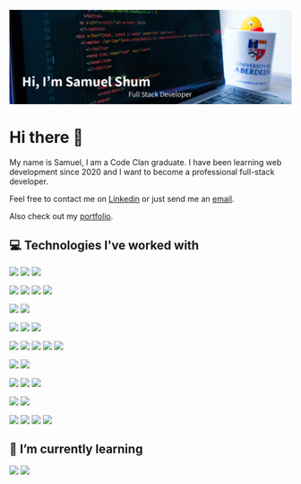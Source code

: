![Profile Header Image](https://github.com/samshum90/samshum90/blob/main/images/Github_Banner.jpg)


# Hi there 👋

My name is Samuel, I am a Code Clan graduate. I have been learning web development since 2020 and I want to become a professional full-stack developer.

Feel free to contact me on [Linkedin](https://www.linkedin.com/in/samuel-shum/) or just send me an [email](mailto:samshum90@gmail.com).

Also check out my [portfolio](https://samshum90.github.io).

## 💻 Technologies I've worked with

![](https://img.shields.io/badge/HTML5-informational?style=flat&logo=HTML5&logoColor=white&color=555555) ![](https://img.shields.io/badge/CSS3-informational?style=flat&logo=CSS3&logoColor=white&color=555555) ![](https://img.shields.io/badge/JavaScript-informational?style=flat&logo=JavaScript&logoColor=white&color=555555)

![](https://img.shields.io/badge/React-informational?style=flat&logo=React&logoColor=white&color=555555) ![](https://img.shields.io/badge/ReactRouter-informational?style=flat&logo=React-Router&logoColor=white&color=555555) ![](https://img.shields.io/badge/Material-UI-informational?style=flat&logo=Material-UI&logoColor=white&color=555555) ![](https://img.shields.io/badge/Semantic-UI-informational?style=flat&logo=Stripe&logoColor=white&color=555555)

![](https://img.shields.io/badge/Vue-informational?style=flat&logo=Vue.js&logoColor=white&color=555555) ![](https://img.shields.io/badge/Vuetify-informational?style=flat&logo=Vuetify&logoColor=white&color=555555)

![](https://img.shields.io/badge/Angular-informational?style=flat&logo=Angular&logoColor=white&color=555555) ![](https://img.shields.io/badge/TypeScript-informational?style=flat&logo=TypeScript&logoColor=white&color=555555) ![](https://img.shields.io/badge/Ionic-informational?style=flat&logo=Ionic&logoColor=white&color=555555)

![](https://img.shields.io/badge/Node.js-informational?style=flat&logo=Node.js&logoColor=white&color=555555) ![](https://img.shields.io/badge/Express-informational?style=flat&logo=Node.js&logoColor=white&color=555555) ![](https://img.shields.io/badge/PostgreSQL-informational?style=flat&logo=PostgreSQL&logoColor=white&color=555555) ![](https://img.shields.io/badge/MongoDB-informational?style=flat&logo=MongoDB&logoColor=white&color=555555) ![](https://img.shields.io/badge/Firebase-informational?style=flat&logo=Firebase&logoColor=white&color=555555)

![](https://img.shields.io/badge/Java-informational?style=flat&logo=Java&logoColor=white&color=555555) ![](https://img.shields.io/badge/Spring-informational?style=flat&logo=Spring&logoColor=white&color=555555)

![](https://img.shields.io/badge/Python-informational?style=flat&logo=Python&logoColor=white&color=555555) ![](https://img.shields.io/badge/Flask-informational?style=flat&logo=Flask&logoColor=white&color=555555) ![](https://img.shields.io/badge/DJango-informational?style=flat&logo=DJango&logoColor=white&color=555555)

![](https://img.shields.io/badge/RUBY-informational?style=flat&logo=RUBY&logoColor=white&color=555555) ![](https://img.shields.io/badge/Sinatra-informational?style=flat&logo=Red-Hat&logoColor=white&color=555555)

![](https://img.shields.io/badge/Bootstrap-informational?style=flat&logo=Bootstrap&logoColor=white&color=555555) ![](https://img.shields.io/badge/Leaflet-informational?style=flat&logo=Leaflet&logoColor=white&color=555555) ![](https://img.shields.io/badge/Google-Charts-informational?style=flat&logo=Google&logoColor=white&color=555555) ![](https://img.shields.io/badge/Sinatra-informational?style=flat&logo=Red-Hat&logoColor=white&color=555555)

## 🌱 I’m currently learning

![](https://img.shields.io/badge/C-Sharp-informational?style=flat&logo=C-Sharp&logoColor=white&color=555555) ![](https://img.shields.io/badge/.Net-informational?style=flat&logo=.Net&logoColor=white&color=555555)
<!--
**samshum90/samshum90** is a ✨ _special_ ✨ repository because its `README.md` (this file) appears on your GitHub profile.

Here are some ideas to get you started:

- 🔭 I’m currently working on ...
- 🌱 I’m currently learning ...
- 👯 I’m looking to collaborate on ...
- 🤔 I’m looking for help with ...
- 💬 Ask me about ...
- 📫 How to reach me: ...
- 😄 Pronouns: ...
- ⚡ Fun fact: ...
-->
